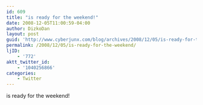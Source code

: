 ```yaml
---
id: 609
title: "is ready for the weekend!"
date: 2008-12-05T11:00:59-04:00
author: DizkoDan
layout: post
guid: 'http://www.cyberjunx.com/blog/archives/2008/12/05/is-ready-for-the-weekend/'
permalink: /2008/12/05/is-ready-for-the-weekend/
ljID:
    - '772'
aktt_twitter_id:
    - '1040256866'
categories:
    - Twitter
---
```


is ready for the weekend!